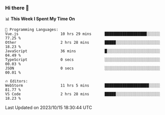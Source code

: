 ### Hi there 👋

<!--
**asdf12303116/asdf12303116** is a ✨ _special_ ✨ repository because its `README.md` (this file) appears on your GitHub profile.

Here are some ideas to get you started:

- 🔭 I’m currently working on ...
- 🌱 I’m currently learning ...
- 👯 I’m looking to collaborate on ...
- 🤔 I’m looking for help with ...
- 💬 Ask me about ...
- 📫 How to reach me: ...
- 😄 Pronouns: ...
- ⚡ Fun fact: ...
-->

<!--START_SECTION:waka-->
📊 **This Week I Spent My Time On** 

```text
💬 Programming Languages: 
Vue.js                   10 hrs 29 mins      ███████████████████░░░░░░   77.25 % 
Other                    2 hrs 28 mins       █████░░░░░░░░░░░░░░░░░░░░   18.23 % 
JavaScript               36 mins             █░░░░░░░░░░░░░░░░░░░░░░░░   04.49 % 
TypeScript               0 secs              ░░░░░░░░░░░░░░░░░░░░░░░░░   00.03 % 
JSON                     0 secs              ░░░░░░░░░░░░░░░░░░░░░░░░░   00.01 % 

🔥 Editors: 
WebStorm                 11 hrs 5 mins       ████████████████████░░░░░   81.77 % 
VS Code                  2 hrs 28 mins       █████░░░░░░░░░░░░░░░░░░░░   18.23 % 
```


 Last Updated on 2023/10/15 18:30:44 UTC
<!--END_SECTION:waka-->
